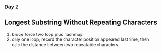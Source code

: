 ### Day 2
## Longest Substring Without Repeating Characters
1. bruce force
two loop plus hashmap
2. only one loop, record the character position appeared last time, then calc the distance between two repeatable characters.
